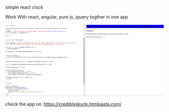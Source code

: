 
simple  react clock 

Work With react, angular, pure js, jquery togther in one app

<img src="myp.PNG">

check the app on: https://credibleskunk.htmlpasta.com/
